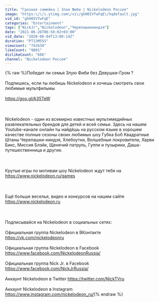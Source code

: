 ```yaml
---
title: "Грозная семейка | Злая Фиби | Nickelodeon Россия"
image: "https:\/\/i.ytimg.com\/vi\/ghH0IVfwFqE\/hqdefault.jpg"
vid_id: "ghH0IVfwFqE"
categories: "Entertainment"
tags: ["NickJr","Nickelodeon","Черепашкининдзя"]
date: "2021-06-26T06:58:02+03:00"
vid_date: "2020-06-04T13:00:14Z"
duration: "PT13M55S"
viewcount: "742638"
likeCount: "9801"
dislikeCount: "686"
channel: "Nickelodeon Россия"
---
```

{% raw %}Победит ли семья Злую Фиби без Девушки-Гром ?<br /><br />Подпишись, если ты любишь Nickelodeon и хочешь смотреть свои любимые мультфильмы<br /><br /><a rel="nofollow" target="blank" href="https://goo.gl/A35TeW">https://goo.gl/A35TeW</a><br /><br /><br /><br />Nickelodeon - один из всемирно известных мультимедийных развлекательных брендов для детей и всей семьи. Здесь на нашем Youtube-канале онлайн ты найдёшь на русском языке в хорошем качестве полные сезоны своих любимых шоу Губка Боб Квадратные Штаны Черепашки-ниндзя, Хлебоутки, Волшебные покровители, Харви Бикс, Миссия Блэйк, Щенячий патруль, Гуппи и пузырики, Даша-путешественница и другие.<br /><br /><br /><br />Крутые игры по мотивам шоу Nickelodeon ждут тебя на <a rel="nofollow" target="blank" href="https://www.nickelodeon.ru/games">https://www.nickelodeon.ru/games</a><br /><br /><br /><br />Ещё больше веселья, видео и конкурсов на нашем сайте <a rel="nofollow" target="blank" href="https://www.nickelodeon.ru">https://www.nickelodeon.ru</a><br /><br /><br /><br />Подписывайся на Nickelodeon в социальных сетях:<br /><br />Официальная группа Nickelodeon в ВКонтакте <a rel="nofollow" target="blank" href="https://vk.com/nickelodeonru">https://vk.com/nickelodeonru</a><br /><br />Официальная группа Nickelodeon в Facebook  <a rel="nofollow" target="blank" href="https://www.facebook.com/NickelodeonRussia/">https://www.facebook.com/NickelodeonRussia/</a><br /><br />Официальная группа Nick Jr. в Facebook  <a rel="nofollow" target="blank" href="https://www.facebook.com/NickJrRussia/">https://www.facebook.com/NickJrRussia/</a><br /><br />Аккаунт Nickelodeon в Twitter <a rel="nofollow" target="blank" href="https://twitter.com/NickTVru">https://twitter.com/NickTVru</a><br /><br />Аккаунт Nickelodeon в Instagram <a rel="nofollow" target="blank" href="https://www.instagram.com/nickelodeon_ru/">https://www.instagram.com/nickelodeon_ru/</a>{% endraw %}
